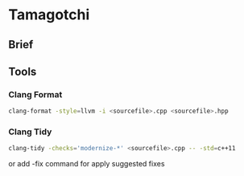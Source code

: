 # Tamagotchi

## Brief

## Tools

### Clang Format
```sh
clang-format -style=llvm -i <sourcefile>.cpp <sourcefile>.hpp
```
### Clang Tidy
```sh
clang-tidy -checks='modernize-*' <sourcefile>.cpp -- -std=c++11
```
or add -fix command for apply suggested fixes

